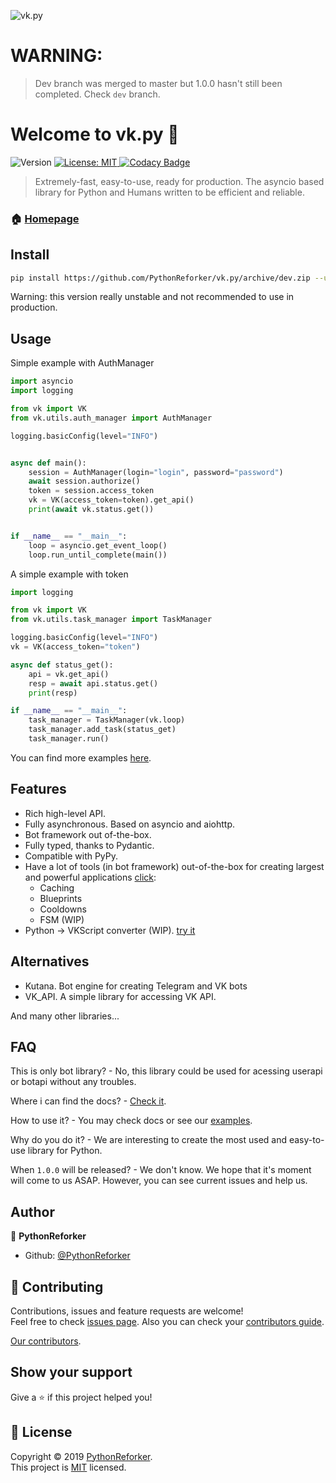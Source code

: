 ![vk.py](https://user-images.githubusercontent.com/28061158/63603699-cd51b980-c5d2-11e9-8a8f-06e1eef20afe.jpg)

# WARNING:

> Dev branch was merged to master but 1.0.0 hasn't still been completed. Check `dev` branch.

# Welcome to vk.py 👋

![Version](https://img.shields.io/badge/version-0.6.0-blue.svg?cacheSeconds=2592000) [![License: MIT](https://img.shields.io/badge/License-MIT-yellow.svg) ](https://github.com/PythonReforker/vk.py/blob/master/LICENSE)
[![Codacy Badge](https://api.codacy.com/project/badge/Grade/cac2f27aab0a41f993660a525c054bb5)](https://app.codacy.com/app/PythonReforker/vk.py?utm_source=github.com&utm_medium=referral&utm_content=PythonReforker/vk.py&utm_campaign=Badge_Grade_Dashboard)

> Extremely-fast, easy-to-use, ready for production. The asyncio based library for Python and Humans written to be efficient and reliable.

### 🏠 [Homepage](github.com/PythonReforker/vk.py)

## Install

```sh
pip install https://github.com/PythonReforker/vk.py/archive/dev.zip --upgrade
```

Warning: this version really unstable and not recommended to use in production.

## Usage

Simple example with AuthManager

```python
import asyncio
import logging

from vk import VK
from vk.utils.auth_manager import AuthManager

logging.basicConfig(level="INFO")


async def main():
    session = AuthManager(login="login", password="password")
    await session.authorize()
    token = session.access_token
    vk = VK(access_token=token).get_api()
    print(await vk.status.get())


if __name__ == "__main__":
    loop = asyncio.get_event_loop()
    loop.run_until_complete(main())

```

A simple example with token

```python
import logging

from vk import VK
from vk.utils.task_manager import TaskManager

logging.basicConfig(level="INFO")
vk = VK(access_token="token")

async def status_get():
    api = vk.get_api()
    resp = await api.status.get()
    print(resp)

if __name__ == "__main__":
    task_manager = TaskManager(vk.loop)
    task_manager.add_task(status_get)
    task_manager.run()

```

You can find more examples [here](./examples).

## Features

- Rich high-level API.
- Fully asynchronous. Based on asyncio and aiohttp.
- Bot framework out of-the-box.
- Fully typed, thanks to Pydantic.
- Compatible with PyPy.
- Have a lot of tools (in bot framework) out-of-the-box for creating largest and powerful applications [click](./vk/bot_framework/addons):
  - Caching
  - Blueprints
  - Cooldowns
  - FSM (WIP)
- Python -> VKScript converter (WIP). [try it](./vk/utils/vkscript)

## Alternatives

- Kutana. Bot engine for creating Telegram and VK bots
- VK_API. A simple library for accessing VK API.

And many other libraries...

## FAQ

This is only bot library? - No, this library could be used for acessing userapi or botapi without any troubles.

Where i can find the docs? - [Check it](https://PythonReforker.github.io/vk.py).

How to use it? - You may check docs or see our [examples](./examples).

Why do you do it? - We are interesting to create the most used and easy-to-use library for Python.

When `1.0.0` will be released? - We don't know. We hope that it's moment will come to us ASAP. However, you can see current issues and help us.

## Author

👤 **PythonReforker**

- Github: [@PythonReforker](https://github.com/PythonReforker)

## 🤝 Contributing

Contributions, issues and feature requests are welcome!<br />Feel free to check [issues page](https://github.com/PythonReforker/vk.py/issues).
Also you can check your [contributors guide](./CONTRIBUTING.md).

[Our contributors](./CONTRIBUTORS.txt).

## Show your support

Give a ⭐️ if this project helped you!

## 📝 License

Copyright © 2019 [PythonReforker](https://github.com/PythonReforker).<br />
This project is [MIT](https://github.com/PythonReforker/vk.py/blob/master/LICENSE) licensed.
